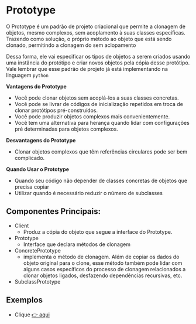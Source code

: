 # Prototype
O Prototype é um padrão de projeto criacional que permite a clonagem de objetos, mesmo complexos, sem acoplamento à suas classes específicas. Trazendo como solução, o próprio método ao objeto que está sendo clonado, permitindo a clonagem do sem aclopamento

Dessa forma, ele vai especificar os tipos de objetos a serem criados usando uma instância do protótipo e criar novos objetos pela cópia desse protótipo. Vale lembrar que esse padrão de projeto já está implementando na linguagem `python`

**Vantagens do Prototype**
- Você pode clonar objetos sem acoplá-los a suas classes concretas.
- Você pode se livrar de códigos de inicialização repetidos em troca de clonar protótipos pré-construídos.
- Você pode produzir objetos complexos mais convenientemente.
- Você tem uma alternativa para herança quando lidar com configurações pré determinadas para objetos complexos.

**Desvantagens do Prototype**
- Clonar objetos complexos que têm referências circulares pode ser bem complicado.

**Quando Usar o Prototype**
- Quando seu código não depender de classes concretas de objetos que precisa copiar
- Utilizar quando é necessário reduzir o número de subclasses

## Componentes Principais:
- Client
    - Produz a cópia do objeto que segue a interface do Prototype.
- Prototype
    - Interface que declara métodos de clonagem
- ConcretePrototype
    - implementa o método de clonagem. Além de copiar os dados do objeto original para o clone, esse método também pode lidar com alguns casos específicos do processo de clonagem relacionados a clonar objetos ligados, desfazendo dependências recursivas, etc.
- SubclassPrototype

## Exemplos
- Clique [👉 aqui](https://github.com/ThomasNicholas21/EstudoPython/blob/master/estudos/designpatterns/creational/prototype/01_prototype.py)